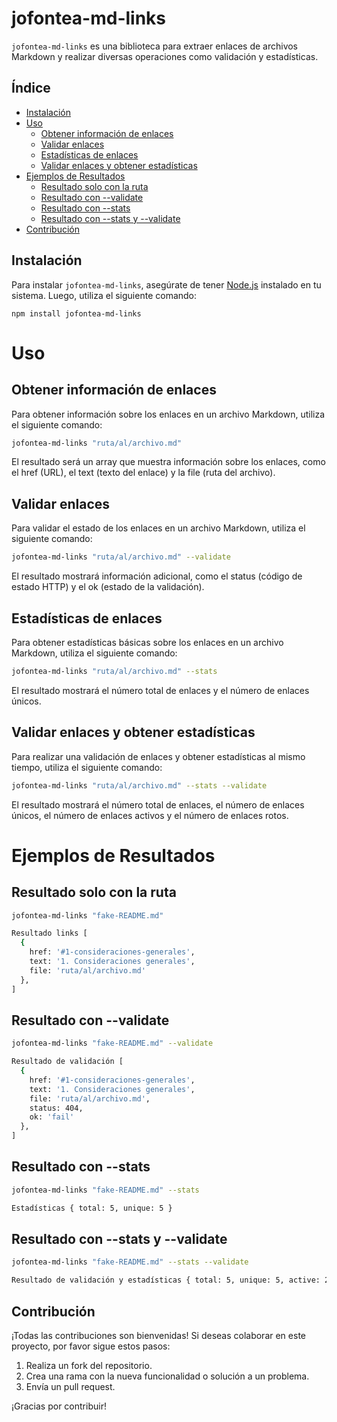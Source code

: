 # jofontea-md-links

`jofontea-md-links` es una biblioteca para extraer enlaces de archivos Markdown y realizar diversas operaciones como validación y estadísticas.
## Índice
- [Instalación](#instalación)
- [Uso](#uso)
  - [Obtener información de enlaces](#obtener-información-de-enlaces)
  - [Validar enlaces](#validar-enlaces)
  - [Estadísticas de enlaces](#estadísticas-de-enlaces)
  - [Validar enlaces y obtener estadísticas](#validar-enlaces-y-obtener-estadísticas)
- [Ejemplos de Resultados](#ejemplos-de-resultados)
  - [Resultado solo con la ruta](#resultado-solo-con-la-ruta)
  - [Resultado con --validate](#resultado-con-validate)
  - [Resultado con --stats](#resultado-con-stats)
  - [Resultado con --stats y --validate](#resultado-con-stats-y-validate)
- [Contribución](#contribución)

## Instalación
Para instalar `jofontea-md-links`, asegúrate de tener [Node.js](https://nodejs.org/) instalado en tu sistema. Luego, utiliza el siguiente comando:
```shell
npm install jofontea-md-links
```

# Uso

## Obtener información de enlaces

Para obtener información sobre los enlaces en un archivo Markdown, utiliza el siguiente comando:

```bash
jofontea-md-links "ruta/al/archivo.md"
```
El resultado será un array que muestra información sobre los enlaces, como el href (URL), el text (texto del enlace) y la file (ruta del archivo).

## Validar enlaces
Para validar el estado de los enlaces en un archivo Markdown, utiliza el siguiente comando:
```bash
jofontea-md-links "ruta/al/archivo.md" --validate
```
El resultado mostrará información adicional, como el status (código de estado HTTP) y el ok (estado de la validación).

## Estadísticas de enlaces
Para obtener estadísticas básicas sobre los enlaces en un archivo Markdown, utiliza el siguiente comando:
```bash
jofontea-md-links "ruta/al/archivo.md" --stats
```
El resultado mostrará el número total de enlaces y el número de enlaces únicos.

## Validar enlaces y obtener estadísticas
Para realizar una validación de enlaces y obtener estadísticas al mismo tiempo, utiliza el siguiente comando:
```bash
jofontea-md-links "ruta/al/archivo.md" --stats --validate
```
El resultado mostrará el número total de enlaces, el número de enlaces únicos, el número de enlaces activos y el número de enlaces rotos.

# Ejemplos de Resultados

## Resultado solo con la ruta
```bash
jofontea-md-links "fake-README.md"

Resultado links [
  {
    href: '#1-consideraciones-generales',
    text: '1. Consideraciones generales',
    file: 'ruta/al/archivo.md'
  },
]
```
## Resultado con --validate
```bash
jofontea-md-links "fake-README.md" --validate

Resultado de validación [
  {
    href: '#1-consideraciones-generales',
    text: '1. Consideraciones generales',
    file: 'ruta/al/archivo.md',
    status: 404,
    ok: 'fail'
  },
]
```
## Resultado con --stats
```bash
jofontea-md-links "fake-README.md" --stats

Estadísticas { total: 5, unique: 5 }
```

## Resultado con --stats y --validate
```bash
jofontea-md-links "fake-README.md" --stats --validate

Resultado de validación y estadísticas { total: 5, unique: 5, active: 2, broken: 3 }
```
## Contribución

¡Todas las contribuciones son bienvenidas! Si deseas colaborar en este proyecto, por favor sigue estos pasos:

1. Realiza un fork del repositorio.
2. Crea una rama con la nueva funcionalidad o solución a un problema.
3. Envía un pull request.

¡Gracias por contribuir!